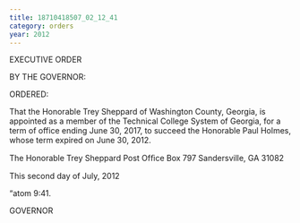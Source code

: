 ```yaml
---
title: 18710418507_02_12_41
category: orders
year: 2012
---
```

 

EXECUTIVE ORDER

BY THE GOVERNOR:

ORDERED:

That the Honorable Trey Sheppard of Washington County, Georgia,
is appointed as a member of the Technical College System of
Georgia, for a term of office ending June 30, 2017, to succeed the
Honorable Paul Holmes, whose term expired on June 30, 2012.

The Honorable Trey Sheppard
Post Ofﬁce Box 797
Sandersville, GA 31082

This second day of July, 2012

“atom 9:41.

GOVERNOR

